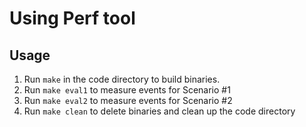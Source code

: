# Using Perf tool

## Usage

1. Run ```make``` in the code directory to build binaries.
2. Run ```make eval1``` to measure events for Scenario \#1
3. Run ```make eval2``` to measure events for Scenario \#2
4. Run ```make clean``` to delete binaries and clean up the code directory